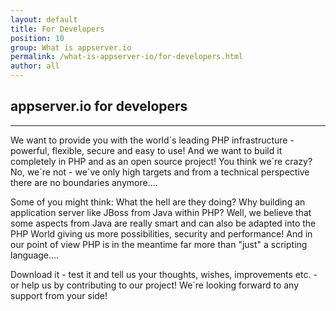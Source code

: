 ```yaml
---
layout: default
title: For Developers
position: 10
group: What is appserver.io
permalink: /what-is-appserver-io/for-developers.html
author: all
---
```


## appserver.io for developers
<hr>

We want to provide you with the world´s leading PHP infrastructure - powerful, flexible, secure and easy to use!
And we want to build it completely in PHP and as an open source project! You think we´re crazy?
No, we´re not - we´ve only high targets and from a technical perspective there are no boundaries anymore....

Some of you might think: What the hell are they doing? Why building an application server like JBoss from Java
within PHP? Well, we believe that some aspects from Java are really smart and can also be adapted into the
PHP World giving us more possibilities, security and performance! And in our point of view PHP is in the meantime
far more than "just" a scripting language....

Download it - test it and tell us your thoughts, wishes, improvements etc. - or help us by contributing to our
project! We´re looking forward to any support from your side!